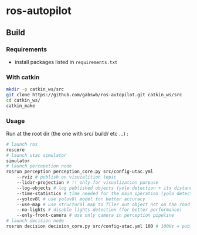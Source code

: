 # ros-autopilot
## Build
### Requirements
- install packages listed in `requirements.txt`
### With catkin
```sh
mkdir -p catkin_ws/src
git clone https://github.com/gabswb/ros-autopilot.git catkin_ws/src
cd catkin_ws/
catkin_make
```

### Usage
Run at the root dir (the one with src/ build/ etc ...)  :
```sh
# launch ros
roscore
# launch utac simulator
simulator 
# launch percepetion node
rosrun perception perception_core.py src/config-utac.yml 
    --rviz # publish on visuzalition topic 
    --lidar-projection # !! only for visualization purpuse 
    --log-objects # log published objects (yolo detection + its distance + its instance ID)
    --time-statistics # time needed for the main operation (yolo detection time, distance extraction time, ...)
    --yolov8l # use yolov8l model for better accuracy
    --use-map # use structural map to filer out object not on the road
    --no-lights # disable lights detection (for better performance)
    --only-front-camera # use only camera in perception pipeline
# launch decision node
rosrun decision decision_core.py src/config-utac.yml 100 # 100Hz = publishing control input frequency (need adjustments depending on the computer computing capacity)
```